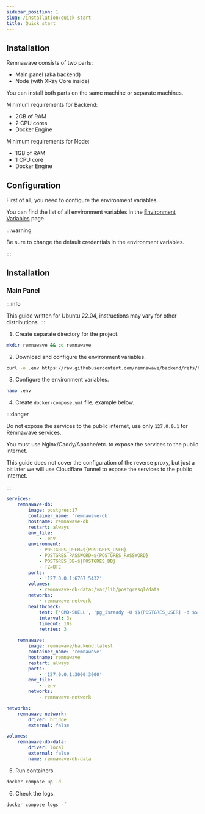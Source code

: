 ```yaml
---
sidebar_position: 1
slug: /installation/quick-start
title: Quick start
---
```


## Installation

Remnawave consists of two parts:

- Main panel (aka backend)
- Node (with XRay Core inside)

You can install both parts on the same machine or separate machines.

Minimum requirements for Backend:

- 2GB of RAM
- 2 CPU cores
- Docker Engine

Minimum requirements for Node:

- 1GB of RAM
- 1 CPU core
- Docker Engine

## Configuration

First of all, you need to configure the environment variables.

You can find the list of all environment variables in the [Environment Variables](/installation/env) page.

:::warning

Be sure to change the default credentials in the environment variables.

:::

## Installation

### Main Panel

:::info

This guide written for Ubuntu 22.04, instructions may vary for other distributions.
:::

1. Create separate directory for the project.

```bash
mkdir remnawave && cd remnawave
```

2. Download and configure the environment variables.

```bash
curl -o .env https://raw.githubusercontent.com/remnawave/backend/refs/heads/main/.env.sample
```

3. Configure the environment variables.

```bash
nano .env
```

4. Create `docker-compose.yml` file, example below.

:::danger

Do not expose the services to the public internet, use only `127.0.0.1` for Remnawave services.

You must use Nginx/Caddy/Apache/etc. to expose the services to the public internet.

This guide does not cover the configuration of the reverse proxy, but just a bit later we will use Cloudflare Tunnel to expose the services to the public internet.

:::

```yaml title="docker-compose.yml"
services:
    remnawave-db:
        image: postgres:17
        container_name: 'remnawave-db'
        hostname: remnawave-db
        restart: always
        env_file:
            - .env
        environment:
            - POSTGRES_USER=${POSTGRES_USER}
            - POSTGRES_PASSWORD=${POSTGRES_PASSWORD}
            - POSTGRES_DB=${POSTGRES_DB}
            - TZ=UTC
        ports:
            - '127.0.0.1:6767:5432'
        volumes:
            - remnawave-db-data:/var/lib/postgresql/data
        networks:
            - remnawave-network
        healthcheck:
            test: ['CMD-SHELL', 'pg_isready -U $${POSTGRES_USER} -d $${POSTGRES_DB}']
            interval: 3s
            timeout: 10s
            retries: 3

    remnawave:
        image: remnawave/backend:latest
        container_name: 'remnawave'
        hostname: remnawave
        restart: always
        ports:
            - '127.0.0.1:3000:3000'
        env_file:
            - .env
        networks:
            - remnawave-network

networks:
    remnawave-network:
        driver: bridge
        external: false

volumes:
    remnawave-db-data:
        driver: local
        external: false
        name: remnawave-db-data
```

5. Run containers.

```bash
docker compose up -d
```

6. Check the logs.

```bash
docker compose logs -f
```
